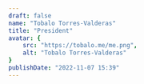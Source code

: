 ```yaml
---
draft: false
name: "Tobalo Torres-Valderas"
title: "President"
avatar: {
    src: "https://tobalo.me/me.png",
    alt: "Tobalo Torres-Valderas"
}
publishDate: "2022-11-07 15:39"
---
```

